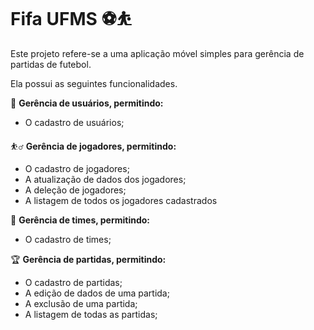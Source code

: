 # Fifa UFMS ⚽️⛹️
Este projeto refere-se a uma aplicação móvel simples para gerência de partidas de futebol.

Ela possui as seguintes funcionalidades.

👥 **Gerência de usuários, permitindo:**
  - O cadastro de usuários;

⛹️‍♂️ **Gerência de jogadores, permitindo:**
  - O cadastro de jogadores;
  - A atualização de dados dos jogadores;
  - A deleção de jogadores;
  - A listagem de todos os jogadores cadastrados

🤼 **Gerência de times, permitindo:**
  - O cadastro de times;

🏆️ **Gerência de partidas, permitindo:**
  - O cadastro de partidas;
  - A edição de dados de uma partida;
  - A exclusão de uma partida;
  - A listagem de todas as partidas;
